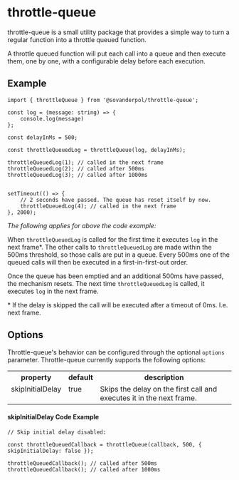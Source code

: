 # throttle-queue

throttle-queue is a small utility package that provides a simple way to turn a regular function into a throttle queued function.

A throttle queued function will put each call into a queue and then execute them, one by one, with a configurable delay before each execution.

## Example
```
import { throttleQueue } from '@sovanderpol/throttle-queue';

const log = (message: string) => {
    console.log(message)
};

const delayInMs = 500;

const throttleQueuedLog = throttleQueue(log, delayInMs);

throttleQueuedLog(1); // called in the next frame
throttleQueuedLog(2); // called after 500ms
throttleQueuedLog(3); // called after 1000ms


setTimeout(() => {
    // 2 seconds have passed. The queue has reset itself by now.
    throttleQueuedLog(4); // called in the next frame
}, 2000);
```
*The following applies for above the code example:*

When `throttleQueuedLog` is called for the first time it executes `log` in the next frame*. The other calls to `throttleQueuedLog` are made within the 500ms threshold, so those calls are put in a queue. Every 500ms one of the queued calls will then be executed in a first-in-first-out order.

Once the queue has been emptied and an additional 500ms have passed, the mechanism resets. The next time `throttleQueuedLog` is called, it executes `log` in the next frame.

\* If the delay is skipped the call will be executed after a timeout of 0ms. I.e. next frame.

## Options
Throttle-queue's behavior can be configured through the optional `options` parameter. Throttle-queue currently supports the following options:
<table>
    <tr>
        <th>property</th>
        <th>default</th>
        <th>description</th>
    </tr>
    <tr>
        <td valign="top">skipInitialDelay</td>
        <td valign="top">true</td>
        <td valign="top">Skips the delay on the first call and executes it in the next frame.</td>
    </tr>
</table>

#### skipInitialDelay Code Example
```
// Skip initial delay disabled:

const throttleQueuedCallback = throttleQueue(callback, 500, { skipInitialDelay: false });

throttleQueuedCallback(); // called after 500ms
throttleQueuedCallback(); // called after 1000ms
```